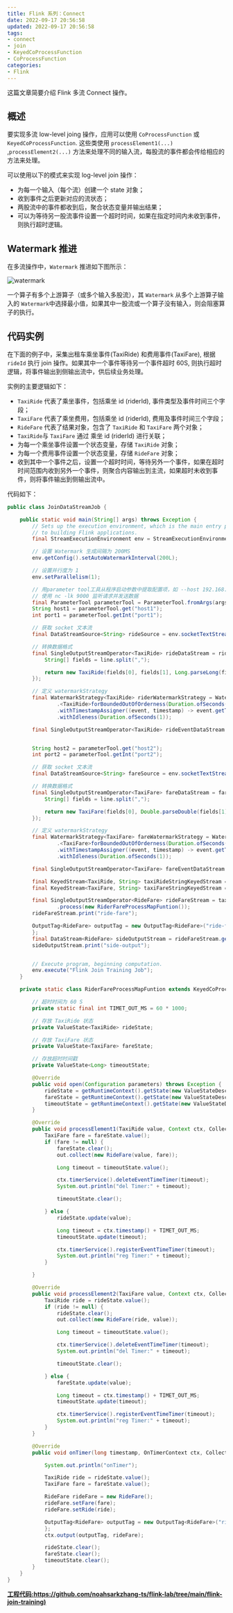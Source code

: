 ```yaml
---
title: Flink 系列：Connect
date: 2022-09-17 20:56:58
updated: 2022-09-17 20:56:58
tags:
- connect
- join
- KeyedCoProcessFunction
- CoProcessFunction 
categories:
- Flink
---
```


这篇文章简要介绍 Flink 多流 Connect 操作。 

<!-- more -->

## 概述

要实现多流 low-level joing 操作，应用可以使用 `CoProcessFunction` 或 `KeyedCoProcessFunction`. 这些类使用 `processElement1(...) `,`processElement2(...)` 方法来处理不同的输入流，每股流的事件都会传给相应的方法来处理。

可以使用以下的模式来实现 log-level join 操作：
- 为每一个输入（每个流）创建一个 state 对象；
- 收到事件之后更新对应的流状态；
- 两股流中的事件都收到后，聚合状态变量并输出结果；
- 可以为等待另一股流事件设置一个超时时间，如果在指定时间内未收到事件，则执行超时逻辑。

## Watermark 推进

在多流操作中，`Watermark` 推进如下图所示：

![watermark](/images/flink/watermark.png "watermark")

一个算子有多个上游算子（或多个输入多股流），其 `Watermark` 从多个上游算子输入的 `Watermark`中选择最小值，如果其中一股流或一个算子没有输入，则会阻塞算子的执行。

## 代码实例

在下面的例子中，采集出租车乘坐事件(TaxiRide) 和费用事件(TaxiFare), 根据 `rideId` 执行 join 操作。如果其中一个事件等待另一个事件超时 60S, 则执行超时逻辑，将事件输出到侧输出流中，供后续业务处理。

实例的主要逻辑如下：
- `TaxiRide` 代表了乘坐事件，包括乘坐 id (riderId), 事件类型及事件时间三个字段；
- `TaxiFare` 代表了乘坐费用，包括乘坐 id (riderId), 费用及事件时间三个字段；
- `RideFare` 代表了结果对象，包含了 `TaxiRide` 和 `TaxiFare` 两个对象；
- `TaxiRide`与 `TaxiFare` 通过 乘坐 id (riderId) 进行关联；
- 为每一个乘坐事件设置一个状态变量，存储 `TaxiRide` 对象；
- 为每一个费用事件设置一个状态变量，存储 `RideFare` 对象；
- 收到其中一个事件之后，设置一个超时时间，等待另外一个事件，如果在超时时间范围内收到另外一个事件，则聚合内容输出到主流，如果超时未收到事件，则将事件输出到侧输出流中。

代码如下：

```java
public class JoinDataStreamJob {

    public static void main(String[] args) throws Exception {
        // Sets up the execution environment, which is the main entry point
        // to building Flink applications.
        final StreamExecutionEnvironment env = StreamExecutionEnvironment.getExecutionEnvironment();

        // 设置 Watermark 生成间隔为 200MS
        env.getConfig().setAutoWatermarkInterval(200L);

        // 设置并行度为 1
        env.setParallelism(1);

        // 用parameter tool工具从程序启动参数中提取配置项，如 --host 192.168.1.1 --port 9000
        // 使用 nc -lk 9000 监听请求并发送数据
        final ParameterTool parameterTool = ParameterTool.fromArgs(args);
        String host1 = parameterTool.get("host1");
        int port1 = parameterTool.getInt("port1");

        // 获取 socket 文本流
        final DataStreamSource<String> rideSource = env.socketTextStream(host1, port1);

        // 转换数据格式
        final SingleOutputStreamOperator<TaxiRide> rideDataStream = rideSource.map(line -> {
            String[] fields = line.split(",");

            return new TaxiRide(fields[0], fields[1], Long.parseLong(fields[2]));
        });

        // 定义 watermarkStrategy
        final WatermarkStrategy<TaxiRide> riderWatermarkStrategy = WatermarkStrategy
                .<TaxiRide>forBoundedOutOfOrderness(Duration.ofSeconds(0))
                .withTimestampAssigner((event, timestamp) -> event.getTimestamp() * 1000)
                .withIdleness(Duration.ofSeconds(1));

        final SingleOutputStreamOperator<TaxiRide> rideEventDataStream = rideDataStream.assignTimestampsAndWatermarks(riderWatermarkStrategy);


        String host2 = parameterTool.get("host2");
        int port2 = parameterTool.getInt("port2");

        // 获取 socket 文本流
        final DataStreamSource<String> fareSource = env.socketTextStream(host2, port2);

        // 转换数据格式
        final SingleOutputStreamOperator<TaxiFare> fareDataStream = fareSource.map(line -> {
            String[] fields = line.split(",");

            return new TaxiFare(fields[0], Double.parseDouble(fields[1]), Long.parseLong(fields[2]));
        });

        // 定义 watermarkStrategy
        final WatermarkStrategy<TaxiFare> fareWatermarkStrategy = WatermarkStrategy
                .<TaxiFare>forBoundedOutOfOrderness(Duration.ofSeconds(0))
                .withTimestampAssigner((event, timestamp) -> event.getTimestamp() * 1000)
                .withIdleness(Duration.ofSeconds(1));

        final SingleOutputStreamOperator<TaxiFare> fareEventDataStream = fareDataStream.assignTimestampsAndWatermarks(fareWatermarkStrategy);

        final KeyedStream<TaxiRide, String> taxiRideStringKeyedStream = rideEventDataStream.keyBy(taxiRide -> taxiRide.getRideId());
        final KeyedStream<TaxiFare, String> taxiFareStringKeyedStream = fareEventDataStream.keyBy(taxiFare -> taxiFare.getRideId());

        final SingleOutputStreamOperator<RideFare> rideFareStream = taxiRideStringKeyedStream.connect(taxiFareStringKeyedStream)
                .process(new RiderFareProcessMapFuntion());
        rideFareStream.print("ride-fare");

        OutputTag<RideFare> outputTag = new OutputTag<RideFare>("ride-fare") {
        };
        final DataStream<RideFare> sideOutputStream = rideFareStream.getSideOutput(outputTag);
        sideOutputStream.print("side-output");


        // Execute program, beginning computation.
        env.execute("Flink Join Training Job");
    }

    private static class RiderFareProcessMapFuntion extends KeyedCoProcessFunction<String, TaxiRide, TaxiFare, RideFare> {

        // 超时时间为 60 S
        private static final int TIMET_OUT_MS = 60 * 1000;

        // 存放 TaxiRide 状态
        private ValueState<TaxiRide> rideState;

        // 存放 TaxiFare 状态
        private ValueState<TaxiFare> fareState;

        // 存放超时时间戳
        private ValueState<Long> timeoutState;

        @Override
        public void open(Configuration parameters) throws Exception {
            rideState = getRuntimeContext().getState(new ValueStateDescriptor<TaxiRide>("ride", TaxiRide.class));
            fareState = getRuntimeContext().getState(new ValueStateDescriptor<TaxiFare>("fare", TaxiFare.class));
            timeoutState = getRuntimeContext().getState(new ValueStateDescriptor<Long>("timeout", Long.class));
        }

        @Override
        public void processElement1(TaxiRide value, Context ctx, Collector<RideFare> out) throws Exception {
            TaxiFare fare = fareState.value();
            if (fare != null) {
                fareState.clear();
                out.collect(new RideFare(value, fare));

                Long timeout = timeoutState.value();

                ctx.timerService().deleteEventTimeTimer(timeout);
                System.out.println("del Timer:" + timeout);

                timeoutState.clear();

            } else {
                rideState.update(value);

                Long timeout = ctx.timestamp() + TIMET_OUT_MS;
                timeoutState.update(timeout);

                ctx.timerService().registerEventTimeTimer(timeout);
                System.out.println("reg Timer:" + timeout);
            }

        }

        @Override
        public void processElement2(TaxiFare value, Context ctx, Collector<RideFare> out) throws Exception {
            TaxiRide ride = rideState.value();
            if (ride != null) {
                rideState.clear();
                out.collect(new RideFare(ride, value));

                Long timeout = timeoutState.value();

                ctx.timerService().deleteEventTimeTimer(timeout);
                System.out.println("del Timer:" + timeout);

                timeoutState.clear();

            } else {
                fareState.update(value);

                Long timeout = ctx.timestamp() + TIMET_OUT_MS;
                timeoutState.update(timeout);

                ctx.timerService().registerEventTimeTimer(timeout);
                System.out.println("reg Timer:" + timeout);
            }
        }

        @Override
        public void onTimer(long timestamp, OnTimerContext ctx, Collector<RideFare> out) throws Exception {

            System.out.println("onTimer");

            TaxiRide ride = rideState.value();
            TaxiFare fare = fareState.value();

            RideFare rideFare = new RideFare();
            rideFare.setFare(fare);
            rideFare.setRide(ride);

            OutputTag<RideFare> outputTag = new OutputTag<RideFare>("ride-fare") {
            };
            ctx.output(outputTag, rideFare);

            rideState.clear();
            fareState.clear();
            timeoutState.clear();
        }
    }
}
```

**[工程代码:https://github.com/noahsarkzhang-ts/flink-lab/tree/main/flink-join-training)](https://github.com/noahsarkzhang-ts/flink-lab/tree/main/flink-join-training)**